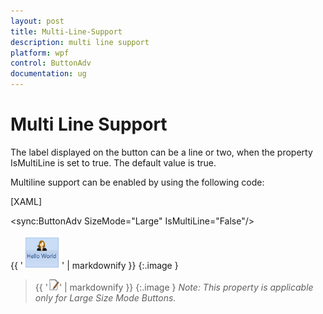 ```yaml
---
layout: post
title: Multi-Line-Support
description: multi line support
platform: wpf
control: ButtonAdv
documentation: ug
---
```


# Multi Line Support

The label displayed on the button can be a line or two, when the property IsMultiLine is set to true. The default value is true.

Multiline support can be enabled by using the following code:

[XAML]

<sync:ButtonAdv SizeMode="Large" IsMultiLine="False"/>



{{ '![1](Multi-Line-Support_images/Multi-Line-Support_img1.png)' | markdownify }}
{:.image }


> {{ '![Note](Multi-Line-Support_images/Multi-Line-Support_img2.png)' | markdownify }}
{:.image }
_Note: This property is applicable only for Large Size Mode Buttons._



